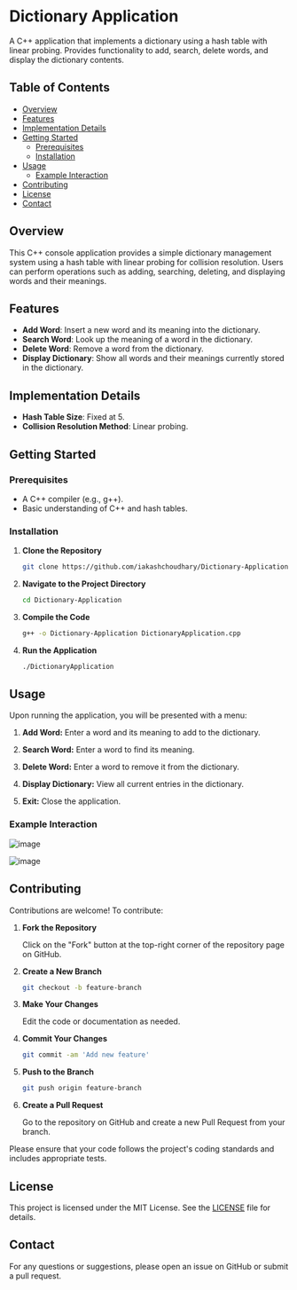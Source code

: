 # Dictionary Application
A C++ application that implements a dictionary using a hash table with linear probing. Provides functionality to add, search, delete words, and display the dictionary contents.

## Table of Contents

- [Overview](#overview)
- [Features](#features)
- [Implementation Details](#implementation-details)
- [Getting Started](#getting-started)
  - [Prerequisites](#prerequisites)
  - [Installation](#installation)
- [Usage](#usage)
  - [Example Interaction](#example-interaction)
- [Contributing](#contributing)
- [License](#license)
- [Contact](#contact)

## Overview

This C++ console application provides a simple dictionary management system using a hash table with linear probing for collision resolution. Users can perform operations such as adding, searching, deleting, and displaying words and their meanings.

## Features

- **Add Word**: Insert a new word and its meaning into the dictionary.
- **Search Word**: Look up the meaning of a word in the dictionary.
- **Delete Word**: Remove a word from the dictionary.
- **Display Dictionary**: Show all words and their meanings currently stored in the dictionary.

## Implementation Details

- **Hash Table Size**: Fixed at 5.
- **Collision Resolution Method**: Linear probing.

## Getting Started

### Prerequisites

- A C++ compiler (e.g., g++).
- Basic understanding of C++ and hash tables.

### Installation

1. **Clone the Repository**

   ```bash
   git clone https://github.com/iakashchoudhary/Dictionary-Application.git

2. **Navigate to the Project Directory**

   ```bash
   cd Dictionary-Application

3. **Compile the Code**

   ```bash
   g++ -o Dictionary-Application DictionaryApplication.cpp

4. **Run the Application**

   ```bash
   ./DictionaryApplication

## Usage

Upon running the application, you will be presented with a menu:

1. **Add Word:** Enter a word and its meaning to add to the dictionary.

2. **Search Word:** Enter a word to find its meaning.

3. **Delete Word:** Enter a word to remove it from the dictionary.

4. **Display Dictionary:** View all current entries in the dictionary.

5. **Exit:** Close the application.

### Example Interaction

![image](https://github.com/user-attachments/assets/56b041ff-fe40-419f-8348-e0757dc9bb7e)

![image](https://github.com/user-attachments/assets/cdb8ac02-c201-4e8c-b593-ce5348a58e68)


## Contributing

Contributions are welcome! To contribute:

1. **Fork the Repository**

   Click on the "Fork" button at the top-right corner of the repository page on GitHub.

2. **Create a New Branch**

   ```bash
   git checkout -b feature-branch

3. **Make Your Changes**

   Edit the code or documentation as needed.

4. **Commit Your Changes**

   ```bash
   git commit -am 'Add new feature'

5. **Push to the Branch**

   ```bash
   git push origin feature-branch

6. **Create a Pull Request**

   Go to the repository on GitHub and create a new Pull Request from your branch.

Please ensure that your code follows the project's coding standards and includes appropriate tests.

## License

This project is licensed under the MIT License. See the [LICENSE](LICENSE) file for details.

## Contact

For any questions or suggestions, please open an issue on GitHub or submit a pull request.
